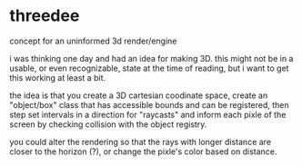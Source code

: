 # threedee
concept for an uninformed 3d render/engine

i was thinking one day and had an idea for making 3D. this might not be in a usable, or even recognizable, state at the time of reading, but i want to get this working at least a bit.

the idea is that you create a 3D cartesian coodinate space, create an "object/box" class that has accessible bounds and can be registered, then step set intervals in a direction for "raycasts" and inform each pixle of the screen by checking collision with the object registry.

you could alter the rendering so that the rays with longer distance are closer to the horizon (?), or change the pixle's color based on distance.
